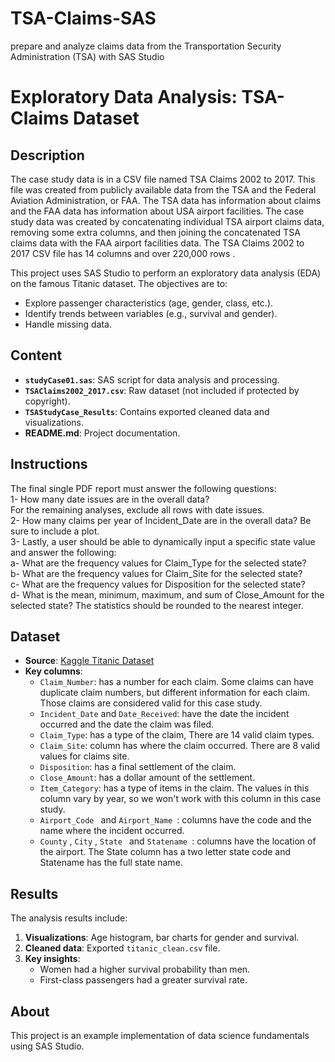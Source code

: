 # TSA-Claims-SAS
prepare and analyze claims data from the Transportation Security Administration (TSA) with SAS Studio

# Exploratory Data Analysis: TSA-Claims Dataset

## Description
The case study data is in a CSV file named TSA Claims 2002 to 2017. This file was created from publicly available data from the TSA and the Federal Aviation Administration, or FAA. The TSA data has information about claims and the FAA data has information about USA airport facilities. The case study data was created by concatenating individual TSA airport claims data, removing some extra columns, and then joining the concatenated TSA claims data with the FAA airport facilities data. The TSA Claims 2002 to 2017 CSV file has 14 columns and over 220,000 rows .

This project uses SAS Studio to perform an exploratory data analysis (EDA) on the famous Titanic dataset. The objectives are to:  
- Explore passenger characteristics (age, gender, class, etc.).  
- Identify trends between variables (e.g., survival and gender).  
- Handle missing data.  

## Content
- **`studyCase01.sas`**: SAS script for data analysis and processing.  
- **`TSAClaims2002_2017.csv`**: Raw dataset (not included if protected by copyright).  
- **`TSAStudyCase_Results`**: Contains exported cleaned data and visualizations.  
- **README.md**: Project documentation.  

## Instructions
The final single PDF report must answer the following questions:   
      1- How many date issues are in the overall data?  
For the remaining analyses, exclude all rows with date issues.  
      2- How many claims per year of Incident_Date are in the overall data? Be sure to include a plot.   
      3- Lastly, a user should be able to dynamically input a specific state value and answer the following:   
           a- What are the frequency values for Claim_Type for the selected state?     
           b- What are the frequency values for Claim_Site for the selected state?      
           c- What are the frequency values for Disposition for the selected state?     
           d- What is the mean, minimum, maximum, and sum of Close_Amount for the selected state? The statistics should be rounded to the nearest integer.     
## Dataset
- **Source**: [Kaggle Titanic Dataset](https://www.kaggle.com/c/titanic/data)  
- **Key columns**:  
  - `Claim_Number`: has a number for each claim. Some claims can have duplicate claim numbers, but different information for each claim. Those claims are considered valid for this case study.
  - `Incident_Date` and `Date_Received`: have the date the incident occurred and the date the claim was filed.  
  - `Claim_Type`:  has a type of the claim, There are 14 valid claim types.  
  - `Claim_Site`:  column has where the claim occurred. There are 8 valid values for claims site.  
  - `Disposition`: has a final settlement of the claim.
  - `Close_Amount`: has a dollar amount of the settlement.
  - `Item_Category`: has a type of items in the claim. The values in this column vary by year, so we won't work with this column in this case study.
  - `Airport_Code ` and `Airport_Name `: columns have the code and the name where the incident occurred.
  - `County` , `City` , `State ` and `Statename `: columns have the location of the airport. The State column has a two letter state code and Statename has the full state name.

## Results
The analysis results include:  
1. **Visualizations**: Age histogram, bar charts for gender and survival.  
2. **Cleaned data**: Exported `titanic_clean.csv` file.  
3. **Key insights**:  
   - Women had a higher survival probability than men.  
   - First-class passengers had a greater survival rate.  

## About
This project is an example implementation of data science fundamentals using SAS Studio.



